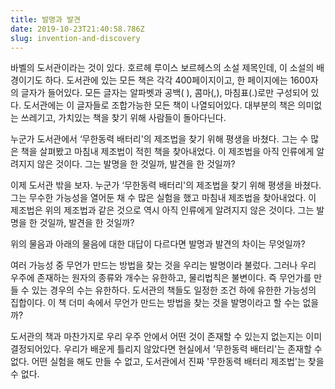 ```yaml
---
title: 발명과 발견
date: 2019-10-23T21:40:58.786Z
slug: invention-and-discovery
---
```

바벨의 도서관이라는 것이 있다. 호르헤 루이스 보르헤스의 소설 제목인데, 이 소설의 배경이기도 하다. 도서관에 있는 모든 책은 각각 400페이지이고, 한 페이지에는 1600자의 글자가 들어있다. 모든 글자는 알파벳과 공백( ), 콤마(,), 마침표(.)로만 구성되어 있다. 도서관에는 이 글자들로 조합가능한 모든 책이 나열되어있다. 대부분의 책은 의미없는 쓰레기고, 가치있는 책을 찾기 위해 사람들이 돌아다닌다.

누군가 도서관에서 ‘무한동력 배터리'의 제조법을 찾기 위해 평생을 바쳤다. 그는 수 많은 책을 살펴봤고 마침내 제조법이 적힌 책을 찾아내었다. 이 제조법을 아직 인류에게 알려지지 않은 것이다. 그는 발명을 한 것일까, 발견을 한 것일까?

이제 도서관 밖을 보자. 누군가 ‘무한동력 배터리'의 제조법을 찾기 위해 평생을 바쳤다. 그는 무수한 가능성을 열어둔 채 수 많은 실험을 했고 마침내 제조법을 찾아내었다. 이 제조법은 위의 제조법과 같은 것으로 역시 아직 인류에게 알려지지 않은 것이다. 그는 발명을 한 것일까, 발견을 한 것일까?

위의 물음과 아래의 물음에 대한 대답이 다르다면 발명과 발견의 차이는 무엇일까?

여러 가능성 중 무언가 만드는 방법을 찾는 것을 우리는 발명이라 불렀다. 그러나 우리 우주에 존재하는 원자의 종류와 개수는 유한하고, 물리법칙은 불변이다. 즉 무언가를 만들 수 있는 경우의 수는 유한하다. 도서관의 책들도 일정한 조건 하에 유한한 가능성의 집합이다. 이 책 더미 속에서 무언가 만드는 방법을 찾는 것을 발명이라고 할 수는 없을까?

도서관의 책과 마찬가지로 우리 우주 안에서 어떤 것이 존재할 수 있는지 없는지는 이미 결정되어있다. 우리가 배운게 틀리지 않았다면 현실에서 '무한동력 배터리'는 존재할 수 없다. 어떤 실험을 해도 만들 수 없고, 도서관에서 진짜 '무한동력 배터리 제조법'는 찾을 수 없다.
